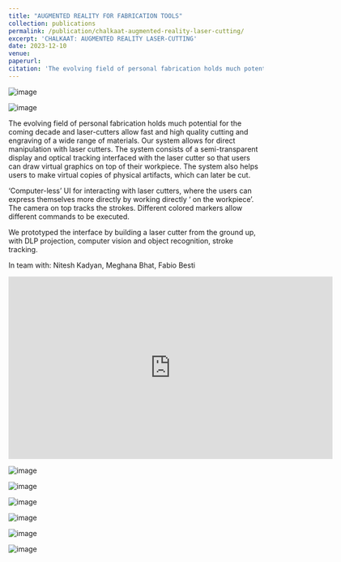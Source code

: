 ```yaml
---
title: "AUGMENTED REALITY FOR FABRICATION TOOLS"
collection: publications
permalink: /publication/chalkaat-augmented-reality-laser-cutting/
excerpt: 'CHALKAAT: AUGMENTED REALITY LASER-CUTTING'
date: 2023-12-10
venue: 
paperurl: 
citation: 'The evolving field of personal fabrication holds much potential for the coming decade and laser-cutters allow fast and high quality cutting and engraving of a wide range of materials.'
---
```

![image](https://github.com/zwanderer0/zwanderer0.github.io/assets/80713/c6dbdefc-dbb9-4bad-86d4-4139fe24729e)

![image](https://github.com/zwanderer0/zwanderer0.github.io/assets/80713/71e8f4b5-f689-4ed3-92a3-5fa732c16fa4)

The evolving field of personal fabrication holds much potential for the coming decade and laser-cutters allow fast and high quality cutting and engraving of a wide range of materials. Our system allows for direct manipulation with laser cutters. The system consists of a semi-transparent display and optical tracking interfaced with the laser cutter so that users can draw virtual graphics on top of their workpiece. The system also helps users to make virtual copies of physical artifacts, which can later be cut.

‘Computer-less’ UI for interacting with laser cutters, where the users can express themselves more directly by working directly ‘ on the workpiece’. The camera on top tracks the strokes. Different colored markers allow different commands to be executed.

We prototyped the interface by building a laser cutter from the ground up, with DLP projection, computer vision and object recognition, stroke tracking.

In team with: Nitesh Kadyan, Meghana Bhat, Fabio Besti

<iframe title="vimeo-player" src="https://player.vimeo.com/video/136910531?h=e29526842c" width="640" height="360" frameborder="0"    allowfullscreen></iframe>

![image](https://github.com/zwanderer0/zwanderer0.github.io/assets/80713/25ee348a-6ff9-4f3b-9c75-7a923f303456)

![image](https://github.com/zwanderer0/zwanderer0.github.io/assets/80713/c2c33f37-adfd-4b0e-8ae9-4213d4d25664)

![image](https://github.com/zwanderer0/zwanderer0.github.io/assets/80713/5e90c6f4-12d6-4e7b-a95d-c8763ca5649f)

![image](https://github.com/zwanderer0/zwanderer0.github.io/assets/80713/c4065dc7-fe37-4177-9bfd-70de7c0dbfc9)

![image](https://github.com/zwanderer0/zwanderer0.github.io/assets/80713/6867e1cb-7741-4f2c-abba-6a1c6de28f64)

![image](https://github.com/zwanderer0/zwanderer0.github.io/assets/80713/716b2075-f6df-4fcf-b090-725c1663b069)







